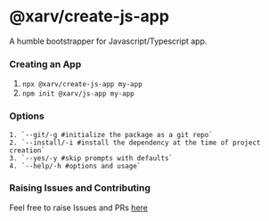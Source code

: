 # @xarv/create-js-app

A humble bootstrapper for Javascript/Typescript app.

### Creating an App

1. `npx @xarv/create-js-app my-app`
2. `npm init @xarv/js-app my-app`

### Options

    1. `--git/-g #initialize the package as a git repo`
    2. `--install/-i #install the dependency at the time of project creation`
    3. `--yes/-y #skip prompts with defaults`
    4. `--help/-h #options and usage`

### Raising Issues and Contributing

Feel free to raise Issues and PRs [here](https://github.com/harshitpthk/create-js-app)
